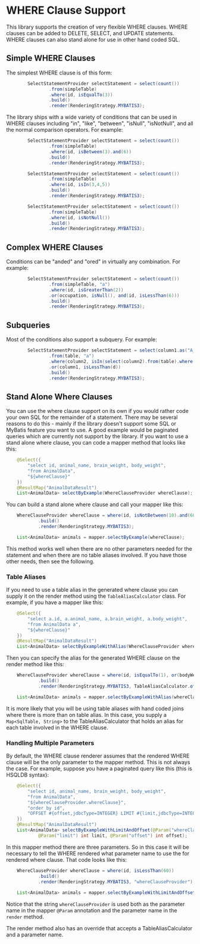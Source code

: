 # WHERE Clause Support

This library supports the creation of very flexible WHERE clauses.  WHERE clauses can be added to DELETE, SELECT,
and UPDATE statements.  WHERE clauses can also stand alone for use in other hand coded SQL.

## Simple WHERE Clauses

The simplest WHERE clause is of this form:

```java
        SelectStatementProvider selectStatement = select(count())
                .from(simpleTable)
                .where(id, isEqualTo(3))
                .build()
                .render(RenderingStrategy.MYBATIS3);
```

The library ships with a wide variety of conditions that can be used in WHERE clauses including
"in", "like", "between", "isNull", "isNotNull", and all the normal comparison operators.  For example:

```java
        SelectStatementProvider selectStatement = select(count())
                .from(simpleTable)
                .where(id, isBetween(3).and(6))
                .build()
                .render(RenderingStrategy.MYBATIS3);
```

```java
        SelectStatementProvider selectStatement = select(count())
                .from(simpleTable)
                .where(id, isIn(3,4,5))
                .build()
                .render(RenderingStrategy.MYBATIS3);
```

```java
        SelectStatementProvider selectStatement = select(count())
                .from(simpleTable)
                .where(id, isNotNull())
                .build()
                .render(RenderingStrategy.MYBATIS3);
```

## Complex WHERE Clauses

Conditions can be "anded" and "ored" in virtually any combination. For example:

```java
        SelectStatementProvider selectStatement = select(count())
                .from(simpleTable, "a")
                .where(id, isGreaterThan(2))
                .or(occupation, isNull(), and(id, isLessThan(6)))
                .build()
                .render(RenderingStrategy.MYBATIS3);
```

## Subqueries

Most of the conditions also support a subquery.  For example:

```java
        SelectStatementProvider selectStatement = select(column1.as("A_COLUMN1"), column2)
                .from(table, "a")
                .where(column2, isIn(select(column2).from(table).where(column2, isEqualTo(3))))
                .or(column1, isLessThan(d))
                .build()
                .render(RenderingStrategy.MYBATIS3);
```

## Stand Alone Where Clauses
You can use the where clause support on its own if you would rather code your own SQL for the remainder of a statement.  There may be several reasons to do this - mainly if the library doesn't support some SQL or MyBatis feature you want to use.  A good example would be paginated queries which are currently not support by the library.  If you want to use a stand alone where clause, you can code a mapper method that looks like this:

```java
    @Select({
        "select id, animal_name, brain_weight, body_weight",
        "from AnimalData",
        "${whereClause}"
    })
    @ResultMap("AnimalDataResult")
    List<AnimalData> selectByExample(WhereClauseProvider whereClause);
```

You can build a stand alone where clause and call your mapper like this:

```java
    WhereClauseProvider whereClause = where(id, isNotBetween(10).and(60))
            .build()
            .render(RenderingStrategy.MYBATIS3);

    List<AnimalData> animals = mapper.selectByExample(whereClause);
```
This method works well when there are no other parameters needed for the statement and when there are no table aliases involved.  If you have those other needs, then see the following.

### Table Aliases
If you need to use a table alias in the generated where clause you can supply it on the render method using the `TableAliasCalculator` class.  For example, if you have a mapper like this:

```java
    @Select({
        "select a.id, a.animal_name, a.brain_weight, a.body_weight",
        "from AnimalData a",
        "${whereClause}"
    })
    @ResultMap("AnimalDataResult")
    List<AnimalData> selectByExampleWithAlias(WhereClauseProvider whereClause);
```
Then you can specify the alias for the generated WHERE clause on the render method like this:

```java
    WhereClauseProvider whereClause = where(id, isEqualTo(1), or(bodyWeight, isGreaterThan(1.0)))
            .build()
            .render(RenderingStrategy.MYBATIS3, TableAliasCalculator.of(animalData, "a"));

    List<AnimalData> animals = mapper.selectByExampleWithAlias(whereClause);
```
It is more likely that you will be using table aliases with hand coded joins where there is more than on table alias.  In this case, you supply a `Map<SqlTable, String>` to the TableAliasCalculator that holds an alias for each table involved in the WHERE clause.

### Handling Multiple Parameters
By default, the WHERE clause renderer assumes that the rendered WHERE clause will be the only parameter to the mapper method. This is not always the case. For example, suppose you have a paginated query like this (this is HSQLDB syntax):

```java
    @Select({
        "select id, animal_name, brain_weight, body_weight",
        "from AnimalData",
        "${whereClauseProvider.whereClause}",
        "order by id",
        "OFFSET #{offset,jdbcType=INTEGER} LIMIT #{limit,jdbcType=INTEGER}"
    })
    @ResultMap("AnimalDataResult")
    List<AnimalData> selectByExampleWithLimitAndOffset(@Param("whereClauseProvider") WhereClauseProvider whereClause,
            @Param("limit") int limit, @Param("offset") int offset);
```

In this mapper method there are three parameters.  So in this case it will be necessary to tell the WHERE rendered what parameter name to use the for rendered where clause.  That code looks like this:

```java
    WhereClauseProvider whereClause = where(id, isLessThan(60))
            .build()
            .render(RenderingStrategy.MYBATIS3, "whereClauseProvider");
            
    List<AnimalData> animals = mapper.selectByExampleWithLimitAndOffset(whereClause, 5, 15);
```
Notice that the string `whereClauseProvider` is used both as the parameter name in the mapper `@Param` annotation and the parameter name in the `render` method.

The render method also has an override that accepts a TableAliasCalculator and a parameter name.